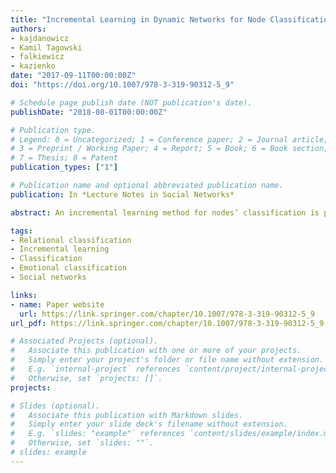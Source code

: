 ```yaml
---
title: "Incremental Learning in Dynamic Networks for Node Classification"
authors:
- kajdanowicz
- Kamil Tagowski
- falkiewicz
- kazienko
date: "2017-09-11T00:00:00Z"
doi: "https://doi.org/10.1007/978-3-319-90312-5_9"

# Schedule page publish date (NOT publication's date).
publishDate: "2018-08-01T00:00:00Z"

# Publication type.
# Legend: 0 = Uncategorized; 1 = Conference paper; 2 = Journal article;
# 3 = Preprint / Working Paper; 4 = Report; 5 = Book; 6 = Book section;
# 7 = Thesis; 8 = Patent
publication_types: ["1"]

# Publication name and optional abbreviated publication name.
publication: In *Lecture Notes in Social Networks*

abstract: An incremental learning method for nodes’ classification is presented in the paper. In particular, there is proposed an active scheme algorithm for multi-class classification of nodes’ states that varies over time and depends on information spread in the network. Demonstration of the method is conducted using social network dataset. According to sent messages between nodes, the emotional state of the message sender updates each receiving node’s feature vector and the method tries to classify next emotional state of the receiver. The novelty of the proposed approach lies in applying incremental learning method for non-stationary network environment. There are demonstrated some properties of the proposed method in experiments with real data set, showing that the method can effectively classify the future state of nodes.

tags:
- Relational classification 
- Incremental learning
- Classification
- Emotional classification
- Social networks 

links:
- name: Paper website
  url: https://link.springer.com/chapter/10.1007/978-3-319-90312-5_9
url_pdf: https://link.springer.com/chapter/10.1007/978-3-319-90312-5_9

# Associated Projects (optional).
#   Associate this publication with one or more of your projects.
#   Simply enter your project's folder or file name without extension.
#   E.g. `internal-project` references `content/project/internal-project/index.md`.
#   Otherwise, set `projects: []`.
projects:

# Slides (optional).
#   Associate this publication with Markdown slides.
#   Simply enter your slide deck's filename without extension.
#   E.g. `slides: "example"` references `content/slides/example/index.md`.
#   Otherwise, set `slides: ""`.
# slides: example
---
```

